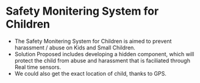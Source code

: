 # Safety Monitering System for Children

* The Safety Monitering System for Children is aimed to prevent harassment / abuse on Kids and Small Children. 
* Solution Proposed includes developing a hidden component, which will protect the child from abuse and harassment that is faciliated through Real time sensors.
* We could also get the exact location of child, thanks to GPS.
